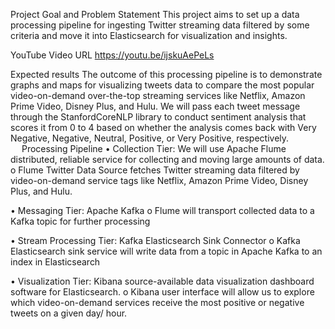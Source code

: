 Project Goal and Problem Statement
This project aims to set up a data processing pipeline for ingesting Twitter streaming data filtered by some criteria and move it into Elasticsearch for visualization and insights.

YouTube Video URL
https://youtu.be/ijskuAePeLs

Expected results
The outcome of this processing pipeline is to demonstrate graphs and maps for visualizing tweets data to compare the most popular video-on-demand over-the-top streaming services like Netflix, Amazon Prime Video, Disney Plus, and Hulu. We will pass each tweet message through the StanfordCoreNLP library to conduct sentiment analysis that scores it from 0 to 4 based on whether the analysis comes back with Very Negative, Negative, Neutral, Positive, or Very Positive, respectively.	
 
Processing Pipeline
•	Collection Tier: We will use Apache Flume distributed, reliable service for collecting and moving large amounts of data.
o	Flume Twitter Data Source fetches Twitter streaming data filtered by video-on-demand service tags like Netflix, Amazon Prime Video, Disney Plus, and Hulu.

•	Messaging Tier: Apache Kafka
o	Flume will transport collected data to a Kafka topic for further processing

•	Stream Processing Tier: Kafka Elasticsearch Sink Connector
o	Kafka Elasticsearch sink service will write data from a topic in Apache Kafka to an index in Elasticsearch

•	Visualization Tier: Kibana source-available data visualization dashboard software for Elasticsearch.
o	Kibana user interface will allow us to explore which video-on-demand services receive the most positive or negative tweets on a given day/ hour.	
